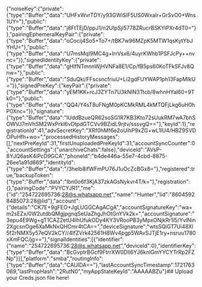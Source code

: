 {"noiseKey":{"private":{"type":"Buffer","data":"UHFxWvrTDY/y93GWiSlF5US0WxaIr+GrSvO0+Wns1UY="},"public":{"type":"Buffer","data":"j8FtTEjD/ppJ1/n2UIpSji5778ZRucrBSKYiPXr4dT0="}},"pairingEphemeralKeyPair":{"private":{"type":"Buffer","data":"oCocij4So5+To7+/tBK7w96MZpK5MTW1qsKytYbJYHU="},"public":{"type":"Buffer","data":"U7msMqI9MC4g+lrrVsx6/4uyrKWhb1PSFJcPy++nvnc="}},"signedIdentityKey":{"private":{"type":"Buffer","data":"gHlfNTmnnWjHVNFa8E1/Cp/fB5ps60KoTFkSFJv8Qnw="},"public":{"type":"Buffer","data":"SduQki/FFscsncfriuU+Li2gdFUYWAP1ph13FapMIkU="}},"signedPreKey":{"keyPair":{"private":{"type":"Buffer","data":"yEM1KK+rcJ3ZYTn7U3kNIN3Ttcb/8whnHYaI60+9Tk0="},"public":{"type":"Buffer","data":"QQ4/Y4sT8uFNgM0pKCMkRML4kMTQFjLkg6uH0hP0Xnc="}},"signature":{"type":"Buffer","data":"lUddBzueQR62soSG1R7KB3Kto72sUukRM7wA7bhSOWVJ7mVhSM2WxPrkl6vDtpdGTCVv9BZidL9rjtv/sssvgQ=="},"keyId":1},"registrationId":41,"advSecretKey":"XRf0hMf6e2oUihP9xZG+wL1lU4/HBZ9SVDOPuHfh+wo=","processedHistoryMessages":[],"nextPreKeyId":31,"firstUnuploadedPreKeyId":31,"accountSyncCounter":0,"accountSettings":{"unarchiveChats":false},"deviceId":"AVsP-8YJQ6asK4iPcD9GCA","phoneId":"b4de446a-55e7-4cbd-8875-26ee1a91d669","identityId":{"type":"Buffer","data":"/3helb8ifWFmPU76J1uOcZcBGx8="},"registered":true,"backupToken":{"type":"Buffer","data":"Ibn0o6f3KjA37zkAGsNykvr4T/k="},"registration":{},"pairingCode":"PVYCYJR1","me":{"id":"254722695736:28@s.whatsapp.net","name":"Hunter","lid":"86045928485073:28@lid"},"account":{"details":"CK7E+9gFEO+JgLUGGCAgACgA","accountSignatureKey":"wa+m2sEZx/0W2utdbQMgjpgnqSeUaZhgJhOtGnYVk2k=","accountSignature":"3epu4E9Wg+gT1CAZ2etU4IhUfukODy4KY3VRooPB3yMpxONjkRr1l5/YvINin2XgcsnOge6XaMkNxQHCmr4tCA==","deviceSignature":"wtsSQiGT7Ui48Xl5f2rNMX5y57eQV2kCY//4IfZVrk42561H8Wv4pgp5WAvSJTjE1ry+nsruu1780xXmFQC/jg=="},"signalIdentities":[{"identifier":{"name":"254722695736:28@s.whatsapp.net","deviceId":0},"identifierKey":{"type":"Buffer","data":"BcGvptrBGcf9FtrrXW0DII6YJ6knlGmYYCYTrRp2FZNp"}}],"platform":"smba","routingInfo":{"type":"Buffer","data":"CAUIDA=="},"lastAccountSyncTimestamp":1721763069,"lastPropHash":"2RutN0","myAppStateKeyId":"AAAAABZu"}## Upload your Creds.json file here!

